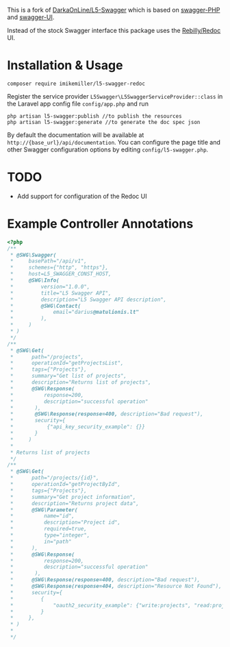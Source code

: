 This is a fork of [DarkaOnLine/L5-Swagger](https://github.com/DarkaOnLine/L5-Swagger) which is based on [swagger-PHP](https://github.com/zircote/swagger-php) and [swagger-UI](https://github.com/swagger-api/swagger-ui). 

Instead of the stock Swagger interface this package uses the [Rebilly/Redoc](https://github.com/Rebilly/ReDoc) UI. 

# Installation & Usage

```
composer require imikemiller/l5-swagger-redoc
```

Register the service provider `L5Swagger\L5SwaggerServiceProvider::class` in the Laravel app config file `config/app.php` and run

```
php artisan l5-swagger:publish //to publish the resources
php artisan l5-swagger:generate //to generate the doc spec json
```
By default the documentation will be available at `http://{base_url}/api/documentation`. You can configure the page title and other Swagger configuration options by editing `config/l5-swagger.php`.

# TODO
* Add support for configuration of the Redoc UI

# Example Controller Annotations

```php
<?php
/**
 * @SWG\Swagger(
 *     basePath="/api/v1",
 *     schemes={"http", "https"},
 *     host=L5_SWAGGER_CONST_HOST,
 *     @SWG\Info(
 *         version="1.0.0",
 *         title="L5 Swagger API",
 *         description="L5 Swagger API description",
 *         @SWG\Contact(
 *             email="darius@matulionis.lt"
 *         ),
 *     )
 * )
 */
/**
 * @SWG\Get(
 *      path="/projects",
 *      operationId="getProjectsList",
 *      tags={"Projects"},
 *      summary="Get list of projects",
 *      description="Returns list of projects",
 *      @SWG\Response(
 *          response=200,
 *          description="successful operation"
 *       ),
 *       @SWG\Response(response=400, description="Bad request"),
 *       security={
 *           {"api_key_security_example": {}}
 *       }
 *     )
 *
 * Returns list of projects
 */
/**
 * @SWG\Get(
 *      path="/projects/{id}",
 *      operationId="getProjectById",
 *      tags={"Projects"},
 *      summary="Get project information",
 *      description="Returns project data",
 *      @SWG\Parameter(
 *          name="id",
 *          description="Project id",
 *          required=true,
 *          type="integer",
 *          in="path"
 *      ),
 *      @SWG\Response(
 *          response=200,
 *          description="successful operation"
 *       ),
 *      @SWG\Response(response=400, description="Bad request"),
 *      @SWG\Response(response=404, description="Resource Not Found"),
 *      security={
 *         {
 *             "oauth2_security_example": {"write:projects", "read:projects"}
 *         }
 *     },
 * )
 *
 */
 
 ```
